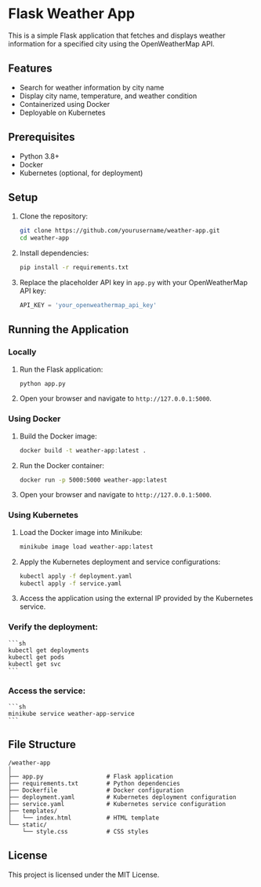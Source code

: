 # Flask Weather App

This is a simple Flask application that fetches and displays weather information for a specified city using the OpenWeatherMap API.

## Features

- Search for weather information by city name
- Display city name, temperature, and weather condition
- Containerized using Docker
- Deployable on Kubernetes

## Prerequisites

- Python 3.8+
- Docker
- Kubernetes (optional, for deployment)

## Setup

1. Clone the repository:

    ```sh
    git clone https://github.com/yourusername/weather-app.git
    cd weather-app
    ```

2. Install dependencies:

    ```sh
    pip install -r requirements.txt
    ```

3. Replace the placeholder API key in `app.py` with your OpenWeatherMap API key:

    ```python
    API_KEY = 'your_openweathermap_api_key'
    ```

## Running the Application

### Locally

1. Run the Flask application:

    ```sh
    python app.py
    ```

2. Open your browser and navigate to `http://127.0.0.1:5000`.

### Using Docker

1. Build the Docker image:

    ```sh
    docker build -t weather-app:latest .
    ```

2. Run the Docker container:

    ```sh
    docker run -p 5000:5000 weather-app:latest
    ```

3. Open your browser and navigate to `http://127.0.0.1:5000`.

### Using Kubernetes

1. Load the Docker image into Minikube:

    ```sh
    minikube image load weather-app:latest
    ```

2. Apply the Kubernetes deployment and service configurations:

    ```sh
    kubectl apply -f deployment.yaml
    kubectl apply -f service.yaml
    ```

3. Access the application using the external IP provided by the Kubernetes service.

### Verify the deployment:

    ```sh
    kubectl get deployments
    kubectl get pods
    kubectl get svc
    ```

### Access the service:

    ```sh
    minikube service weather-app-service
    ```

## File Structure

```
/weather-app
│
├── app.py                  # Flask application
├── requirements.txt        # Python dependencies
├── Dockerfile              # Docker configuration
├── deployment.yaml         # Kubernetes deployment configuration
├── service.yaml            # Kubernetes service configuration
├── templates/
│   └── index.html          # HTML template
└── static/
    └── style.css           # CSS styles
```

## License

This project is licensed under the MIT License.
